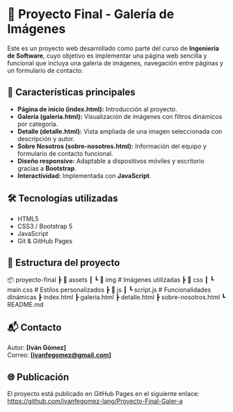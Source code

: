 # 📸 Proyecto Final - Galería de Imágenes

Este es un proyecto web desarrollado como parte del curso de **Ingeniería de Software**, cuyo objetivo es implementar una página web sencilla y funcional que incluya una galería de imágenes, navegación entre páginas y un formulario de contacto.

## 🚀 Características principales
- **Página de inicio (index.html):** Introducción al proyecto.
- **Galería (galeria.html):** Visualización de imágenes con filtros dinámicos por categoría.
- **Detalle (detalle.html):** Vista ampliada de una imagen seleccionada con descripción y autor.
- **Sobre Nosotros (sobre-nosotros.html):** Información del equipo y formulario de contacto funcional.
- **Diseño responsive:** Adaptable a dispositivos móviles y escritorio gracias a **Bootstrap**.
- **Interactividad:** Implementada con **JavaScript**.

## 🛠️ Tecnologías utilizadas
- HTML5
- CSS3 / Bootstrap 5
- JavaScript
- Git & GitHub Pages

## 📂 Estructura del proyecto
📦 proyecto-final
┣ 📂 assets
┃ ┗ 📂 img # Imágenes utilizadas
┣ 📂 css
┃ ┗ main.css # Estilos personalizados
┣ 📂 js
┃ ┗ script.js # Funcionalidades dinámicas
┣ index.html
┣ galeria.html
┣ detalle.html
┣ sobre-nosotros.html
┗ README.md
## 📬 Contacto
Autor: **[Iván Gómez]**  
Correo: **[ivanfegomez@gmail.com]**

## 🌐 Publicación

El proyecto está publicado en GitHub Pages en el siguiente enlace:  https://github.com/ivanfegomez-lang/Proyecto-Final-Galer-a
